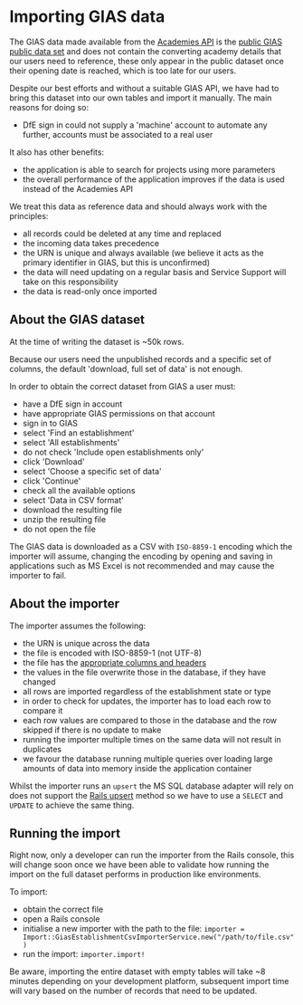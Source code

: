 # Importing GIAS data

The GIAS data made available from the
[Academies API](https://github.com/DFE-Digital/academies-api) is the
[public GIAS public data set](https://get-information-schools.service.gov.uk/Downloads)
and does not contain the converting academy details that our users need to
reference, these only appear in the public dataset once their opening date is
reached, which is too late for our users.

Despite our best efforts and without a suitable GIAS API, we have had to bring
this dataset into our own tables and import it manually. The main reasons for
doing so:

- DfE sign in could not supply a 'machine' account to automate any further,
  accounts must be associated to a real user

It also has other benefits:

- the application is able to search for projects using more parameters
- the overall performance of the application improves if the data is used
  instead of the Academies API

We treat this data as reference data and should always work with the principles:

- all records could be deleted at any time and replaced
- the incoming data takes precedence
- the URN is unique and always available (we believe it acts as the primary
  identifier in GIAS, but this is unconfirmed)
- the data will need updating on a regular basis and Service Support will take
  on this responsibility
- the data is read-only once imported

## About the GIAS dataset

At the time of writing the dataset is ~50k rows.

Because our users need the unpublished records and a specific set of columns,
the default 'download, full set of data' is not enough.

In order to obtain the correct dataset from GIAS a user must:

- have a DfE sign in account
- have appropriate GIAS permissions on that account
- sign in to GIAS
- select 'Find an establishment'
- select 'All establishments'
- do not check 'Include open establishments only'
- click 'Download'
- select 'Choose a specific set of data'
- click 'Continue'
- check all the available options
- select 'Data in CSV format'
- download the resulting file
- unzip the resulting file
- do not open the file

The GIAS data is downloaded as a CSV with `ISO-8859-1` encoding which the
importer will assume, changing the encoding by opening and saving in
applications such as MS Excel is not recommended and may cause the importer to
fail.

## About the importer

The importer assumes the following:

- the URN is unique across the data
- the file is encoded with ISO-8859-1 (not UTF-8)
- the file has the
  [appropriate columns and headers](https://github.com/DFE-Digital/dfe-complete-conversions-transfers-and-changes/blob/main/app/services/import/gias_establishment_csv_importer.rb)
- the values in the file overwrite those in the database, if they have changed
- all rows are imported regardless of the establishment state or type
- in order to check for updates, the importer has to load each row to compare it
- each row values are compared to those in the database and the row skipped if
  there is no update to make
- running the importer multiple times on the same data will not result in
  duplicates
- we favour the database running multiple queries over loading large amounts of
  data into memory inside the application container

Whilst the importer runs an `upsert` the MS SQL database adapter will rely on
does not support the
[Rails upsert](https://api.rubyonrails.org/classes/ActiveRecord/Persistence/ClassMethods.html#method-i-upsert)
method so we have to use a `SELECT` and `UPDATE` to achieve the same thing.

## Running the import

Right now, only a developer can run the importer from the Rails console, this
will change soon once we have been able to validate how running the import on
the full dataset performs in production like environments.

To import:

- obtain the correct file
- open a Rails console
- initialise a new importer with the path to the file:
  `importer = Import::GiasEstablishmentCsvImporterService.new("/path/to/file.csv")`
- run the import: `importer.import!`

Be aware, importing the entire dataset with empty tables will take ~8 minutes
depending on your development platform, subsequent import time will vary based
on the number of records that need to be updated.
